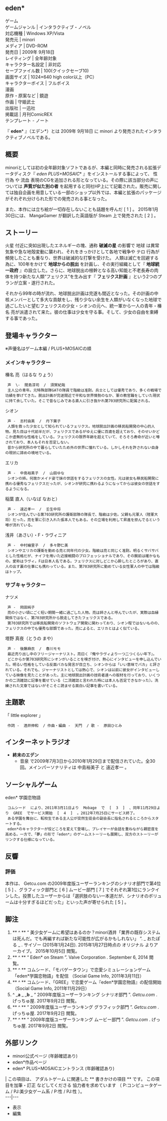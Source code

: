 eden*  
---  
ゲーム  
ゲームジャンル  |  インタラクティブ・ノベル   
対応機種  |  Windows XP/Vista   
発売元  |  minori   
メディア  |  DVD-ROM   
発売日  |  2009年  9月18日   
レイティング  |  全年齢対象   
キャラクター名設定  |  非対応   
セーブファイル数  |  100(クイックセーブ10)   
画面サイズ  |  1024×640 high color以上（PC）   
キャラクターボイス  |  フルボイス   
漫画  
原作・原案など  |  鏡遊   
作画  |  守姫武士   
出版社  |  一迅社   
掲載誌  |  月刊ComicREX   
テンプレート  \-  ノート  
  
『 **eden*** 』（エデン*）とは  2009年  9月18日  に  minori  より発売されたインタラクティブノベルである。

##  概要



minoriとしては初の全年齢対象ソフトであるが、本編と同時に発売される拡張データディスク『 **eden* PLUS+MOSAIC**
』をインストールする事によって、  性行為  や  流血  表現のCGを追加される形となっている。その際に該当部分の声については **声質が似た別の者**
を起用すると同社HP上にて記載された。販売に関しては独自企画を用意している一部のショップ以外では、本編と拡張のパッケージがそれぞれ分けられた形での発売される事となった。

また、本作には立ち絵が一切存在しないことも話題を呼んだ  [  1  ]  。 2015年1月30日には、  MangaGamer  が翻訳した英語版が
Steam  上で発売された  [  2  ]  。

##  ストーリー



火星  付近に突如出現したエネルギーの塊、通称 **破滅の星** の影響で  地球  は異常気象や急な地殻変動に襲われ、それをきっかけとして各地で戦争や
テロ  行為が頻発したことも重なり、世界は破滅的な打撃を受けた。 人類は滅亡を回避する為に、100年をかけて **地球からの脱出**
を計画し、その実行組織として『 **地球統一政府**
』の設立した。さらに、地球脱出の根幹となる高い知能と不老長寿の肉体を持つ新たな人類“フェリクス”を生み出す『 **フェリクス計画**
』という2つのプランが立案・遂行された。

それから99年の時が流れ、地球脱出計画は完遂も間近となった。その計画の中核メンバーとして多大な貢献をし、残り少ない余生を人類がいなくなった地球で過ごしたいと望むフェリクスの少女・シオンの元へ、統一軍から一人の青年・榛名
亮が派遣されて来た。彼の仕事は少女を守る事。そして、少女の自由を束縛する事であった。

##  登場キャラクター



※声優名はゲーム本編 / PLUS+MOSAICの順

###  メインキャラクター



榛名 亮（はるな りょう）

     声  \-  間島淳司  /  須賀紀哉 
     主人公の青年。元特殊部隊GATの隊員で階級は准尉。兵士としては優秀であり、多くの戦場で功績を挙げてきた。脱出計画が完遂間近で平和な世界情勢のなか、軍の教官職をしていた現状に持て余していた。そこで昔なじみである直人に引き抜かれ第703研究所に配属される。 
シオン

     声 -  志村由美  /  丹下葉子 
     人類を救った少女として知られているフェリクス。地球脱出計画の移民船開発の中心的人物。見た目は十代前半だが、フェリクスであるがゆえに優に百歳を超えており、そのせいかどこか虚無的な性格をしている。フェリクスの限界年齢を超えていて、そろそろ寿命が近いと噂されており、本人もそれを否定しない。 
     昔から研究所の中で暮らしていたため外の世界に憧れている。しかしそれを許されない自身の現状に諦めの境地でいる。 
エリカ

     声 -  中島裕美子  /  山田ゆな 
     シオンの姉。何故かメイド姿で妹の世話をするフェリクスの女性。元は彼女も移民船開発に携わる優秀なフェリクスだったが、シオンが研究に携わるようになってからは彼女の世話をするようになる。 
稲葉 直人（いなば なおと）

     声 -  遠近孝一  /  壬生中将 
     シオンが住んでいる第703研究所の護衛部隊の隊長で、階級は少佐。父親も元軍人（陸軍大将）だった。亮を軍に引き入れた張本人でもある。その立場を利用して昇進を拒んでるという噂が流れている。 
浅井（あさい）・F・ラヴィニア

     声 -  中村繪里子  /  多々野仁美 
     シオンやエリカの護衛を勤める亮と同年代の少女。階級は亮と同じく准尉。明るくサバサバとした性格だが、ナイフを用いた近接戦闘のプロフェッショナルであり、その腕前は確かなもの。愛称はラヴィ。Fは日本人名である。フェリクスに対しどこか心酔したところがあり、直人の出す裏の仕事にも携わっている。また、第703研究所に勤めている女性軍人の中では階級はトップ。 

###  サブキャラクター



ナツメ

     声 -  岡田純子 
     亮の小さい頃にごく短い期間一緒に過ごした人物。亮は姉さんと呼んでいたが、実際は血縁関係ではなく、第703研究所から脱走してきたフェリクスである。 
     第703研究所では移民船開発のソフトウェア開発に関わっており、シオン程ではないものの、フェリクスの中でも優秀な部類であった。亮によると、エリカとはよく似ている。 
塔野 真夜（とうの まや）

     声 -  後藤麻衣  /  春川モモ 
     最近売り出し中のフリージャーナリスト。亮曰く『俺やラヴィより一つ二つくらい年下』。 
     どこからか第703研究所にシオンがいることを嗅ぎ付け、熱心にインタビューを申し込んでいた。明るい性格をしている反面バカな発言が目立ち、シオンからは「いい意味でバカ」と評されている。それでも、ジャーナリストとしては熱心で、シオンは以前に彼女がインタビューしている映像を見たことがあった。主に地球脱出計画の技術者達への取材を行っており、いくつかの二流雑誌に記事を載せている（二流雑誌と言われた時には本人も否定できなかった）。洗練された文章ではないがそこそこ読ませる面白い記事を書いている。 

##  主題歌



「  little explorer  」

     作詞 -  酒井伸和  / 作曲・編曲 -  天門  / 歌 -  原田ひとみ 

##  インターネットラジオ



  * **終末のエデン**
    * 音泉  で2009年7月3日から2010年1月29日まで配信されていた。全30回。メインパーソナリティは  中島裕美子  と  遠近孝一  。 

##  ソーシャルゲーム



eden* 学園恋物語

     コムシード  により、2011年3月11日より  Mobage  で  [  3  ]  、同年11月29日より  GREE  でサービス開始  [  4  ]  。2012年7月25日にサービス終了。 
     ある学園を舞台に、転校生である主人公が突然生徒会の副会長に指名されるところからスタートする。 
     eden*のキャラクターが役どころを変えて登場し、プレイヤーが会話を重ねながら親密度を高める。一方で、「夢」の形で『eden*』のゲームストーリーも展開し、双方のストーリーがリンクする仕様になっている。 

##  反響



###  評価



本作は、  Getcu.com  の2009年度版ユーザーランキングのシナリオ部門で第4位  [  5  ]  、グラフィック部門と  [  6  ]
ムービー部門  [  7  ]
でそれぞれ第1位にランクインした。投票したユーザーからは「選択肢のない一本道だが、シナリオのボリュームは十分すぎるほどだった」といった声が寄せられた  [
5  ]  。

##  脚注



  1. ** ^  ** “  美少女ゲームに希望はあるのか？minori酒井「業界の既存システムは死んだ。でも再編すれば新たな可能性が広がるかもしれない」  ”. _ おたぽる  _ . サイゾー (2015年1月24日). 2015年1月27日時点の  オリジナル  よりアーカイブ。  2015年10月5日  閲覧。 
  2. ** ^  ** “  Eden* on Steam  ”.  Valve Corporation  .  September 6, 2014  閲覧。 
  3. ** ^  ** コムシード、「モバゲータウン」で恋愛シミュレーションゲーム「eden*学園恋物語」を配信  （Social Game Info, 2011年3月11日） 
  4. ** ^  ** コムシード、「GREE」で恋愛ゲーム『eden*学園恋物語』の配信開始  （Social Game Info, 2011年11月29日） 
  5. ^  _**a** _ _**b** _ “  2009年度版ユーザーランキング シナリオ部門  ”. _Getcu.com_ . げっちゅ屋.  2017年9月2日  閲覧。 
  6. ** ^  ** “  2009年度版ユーザーランキング グラフィック部門  ”. _Getcu.com_ . げっちゅ屋.  2017年9月2日  閲覧。 
  7. ** ^  ** “  2009年度版ユーザーランキング ムービー部門  ”. _Getcu.com_ . げっちゅ屋.  2017年9月2日  閲覧。 

##  外部リンク



  * minori公式ページ  (年齢確認あり) 
  * eden*作品ページ 
  * eden* PLUS+MOSAICエントランス  (年齢確認あり) 

|  この項目は、  アダルトゲーム  に関連した ** 書きかけの項目  ** です。  この項目を加筆・訂正  などしてくださる  協力者を求めています
（  P:コンピュータゲーム  /  PJ:美少女ゲーム系  /  P:性  /  PJ:性  ）。  
---|---  
  
  * 表示 
  * 編集 

